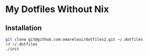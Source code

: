 # My Dotfiles Without Nix

## Installation

```bash
git clone git@github.com:omareloui/dotfiles2.git ~/.dotfiles
cd ~/.dotfiles
./init
```
